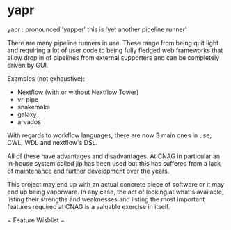 # yapr
yapr : pronounced 'yapper' this is 'yet another pipeline runner'

There are many pipeline runners in use. These range from being quit light and requiring a lot of user code to being fully fledged web frameworks that allow drop in of pipelines from external supporters and can be completely driven by GUI.

Examples (not exhaustive):
* Nextflow (with or without Nextflow Tower)
* vr-pipe
* snakemake
* galaxy
* arvados

With regards to workflow languages, there are now 3 main ones in use, CWL, WDL and nextflow's DSL.

All of these have advantages and disadvantages. At CNAG in particular an in-house system called jip has been used but this has suffered from a lack of maintenance and further development over the years.

This project may end up with an actual concrete piece of software or it may end up being vaporware. In any case, the act of looking at what's available, listing their strengths and weaknesses and listing the most important features required at CNAG is a valuable exercise in itself.

= Feature Wishlist =
